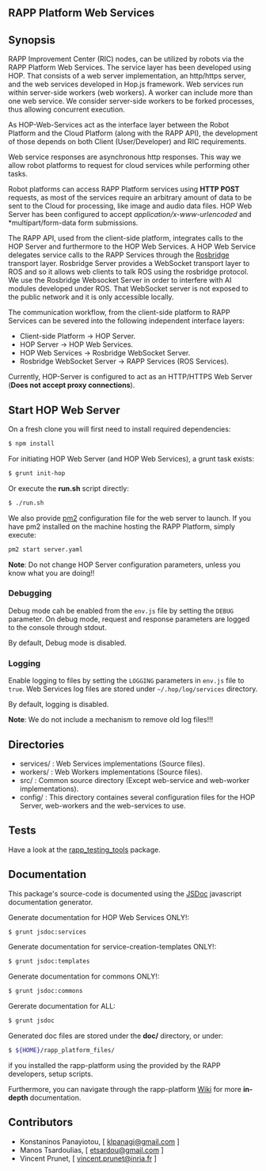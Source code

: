 RAPP Platform Web Services
----------------

## Synopsis

RAPP Improvement Center (RIC) nodes, can be utilized by robots via the RAPP Platform Web Services. The service layer has been developed using HOP. That consists of a web server implementation, an http/https server, and the web services developed in Hop.js framework. Web services run within server-side workers (web workers). A worker can include more than one web service. We consider server-side workers to be forked processes, thus allowing concurrent execution.

As HOP-Web-Services act as the interface layer between the Robot Platform and the Cloud Platform (along with the RAPP API), the development of those depends on both Client (User/Developer) and RIC requirements.

Web service responses are asynchronous http responses. This way we allow robot platforms to request for cloud services while performing other tasks.

Robot platforms can access RAPP Platform services using **HTTP POST** requests, as most of the services require an arbitrary amount of data to be sent to the Cloud for processing, like image and audio data files. HOP Web Server has been configured to accept *application/x-www-urlencoded* and *multipart/form-data form submissions.

The RAPP API, used from the client-side platform, integrates calls to the HOP Server and furthermore to the HOP Web Services. A HOP Web Service delegates service calls to the RAPP Services through the [Rosbridge](https://github.com/RobotWebTools/rosbridge_suite) transport layer.
Rosbridge Server provides a WebSocket transport layer to ROS and so it allows web clients to talk ROS using the rosbridge protocol. We use the Rosbridge Websocket Server in order to interfere with AI modules developed under ROS. That WebSocket server is not exposed to the public network and it is only accessible locally.

The  communication  workflow,  from  the  client-side  platform  to  RAPP  Services  can  be  severed  into  the  following independent interface layers:

- Client-side Platform -> HOP Server.
- HOP Server -> HOP Web Services.
- HOP Web Services -> Rosbridge WebSocket Server.
- Rosbridge WebSocket Server -> RAPP Services (ROS Services).


Currently, HOP-Server is configured to act as an HTTP/HTTPS Web Server (**Does not accept proxy connections**).


## Start HOP Web Server

On a fresh clone you will first need to install required dependencies:

```bash
$ npm install
```

For initiating HOP Web Server (and HOP Web Services), a grunt task exists:

```bash
$ grunt init-hop
```

Or execute the **run.sh** script directly:

```bash
$ ./run.sh
```


We also provide [pm2](https://github.com/Unitech/pm2) configuration file for the web server to launch. If you have pm2 installed on the machine hosting the RAPP Platform, simply execute:

```bash
pm2 start server.yaml
```


**Note**: Do not change HOP Server configuration parameters, unless you know what you are doing!!

### Debugging

Debug mode cah be enabled from the `env.js` file by setting the `DEBUG` parameter.
On debug mode, request and response parameters are logged to the console through stdout.

By default, Debug mode is disabled.

### Logging

Enable logging to files by setting the `LOGGING` parameters in `env.js` file to `true`.
Web Services log files are stored under `~/.hop/log/services` directory.

By default, logging is disabled.

**Note**: We do not include a mechanism to remove old log files!!!

## Directories

- services/ :  Web Services implementations (Source files).
- workers/ : Web Workers implementations (Source files).
- src/ : Common source directory (Except web-service and web-worker implementations).
- config/   : This directory containes several configuration files for the HOP Server, web-workers and the web-services to use.



## Tests

Have a look at the [rapp_testing_tools](https://github.com/rapp-project/rapp-platform/tree/master/rapp_testing_tools) package.


## Documentation

This package's source-code is documented using the [JSDoc](https://github.com/jsdoc3/jsdoc) javascript documentation generator.

Generate documentation for HOP Web Services ONLY!:

```bash
$ grunt jsdoc:services
```

Generate documentation for service-creation-templates ONLY!:

```bash
$ grunt jsdoc:templates
```

Generate documentation for commons ONLY!:

```bash
$ grunt jsdoc:commons
```

Gererate documentation for ALL:

```bash
$ grunt jsdoc
```


Generated doc files are stored under the **doc/** directory, or under:

```bash
$ ${HOME}/rapp_platform_files/
```

if you installed the rapp-platform using the provided by the RAPP developers, setup scripts.

Furthermore, you can navigate through the rapp-platform [Wiki](https://github.com/rapp-project/rapp-platform/wiki) for more **in-depth** documentation.

## Contributors

- Konstaninos Panayiotou, [ klpanagi@gmail.com ]
- Manos Tsardoulias, [ etsardou@gmail.com ]
- Vincent Prunet, [ vincent.prunet@inria.fr ]
